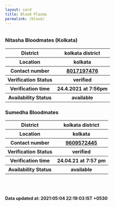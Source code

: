 ```yaml
---
layout: card
title: Blood Plasma
permalink: /blood/
---
```

<div class="row">
	<div class="column">
<div class="card">
<h3>Nitasha Bloodmates (Kolkata)</h3>

<div class="info"><table>
<tr><th>District</th><th>kolkata district</th></tr>
<tr><th>Location</th><th>kolkata </th></tr>
<tr><th>Contact number </th><th><a href="tel:8017197476">8017197476</a></th></tr>
<tr><th>Verification  Status</th><th>verified</th></tr>
<tr><th>Verification time</th><th> 24.4.2021  at 7:56pm</th></tr>
<tr><th>Availability Status</th><th>available</th></tr>
</table></div></div>
<div class="card">
<h3>Sumedha
Bloodmates</h3>

<div class="info"><table>
<tr><th>District</th><th>kolkata district</th></tr>
<tr><th>Location</th><th>kolkata </th></tr>
<tr><th>Contact number </th><th><a href="tel:9609572445">9609572445</a></th></tr>
<tr><th>Verification  Status</th><th>verified</th></tr>
<tr><th>Verification time</th><th>24.04.21 at 7:57 pm</th></tr>
<tr><th>Availability Status</th><th>available</th></tr>
</table></div></div>
</div>
</div> <br><br>
<h4> Data updated at: 2021:05:04 22:19:03 IST +0530 </h4>